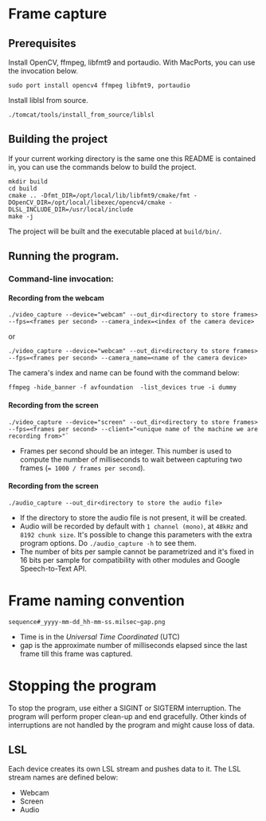 # Frame capture


## Prerequisites

Install OpenCV, ffmpeg, libfmt9 and portaudio. With MacPorts, you can use the invocation below.
```
sudo port install opencv4 ffmpeg libfmt9, portaudio
```

Install liblsl from source.
```
./tomcat/tools/install_from_source/liblsl
```

## Building the project

If your current working directory is the same one this README is contained in,
you can use the commands below to build the project.

```
mkdir build
cd build
cmake .. -Dfmt_DIR=/opt/local/lib/libfmt9/cmake/fmt -DOpenCV_DIR=/opt/local/libexec/opencv4/cmake -DLSL_INCLUDE_DIR=/usr/local/include
make -j
```

The project will be built and the executable placed at `build/bin/`.

## Running the program.

### Command-line invocation:

#### Recording from the webcam
```
./video_capture --device="webcam" --out_dir<directory to store frames> --fps=<frames per second> --camera_index=<index of the camera device>
```

or

```
./video_capture --device="webcam" --out_dir<directory to store frames> --fps=<frames per second> --camera_name=<name of the camera device>
```

The camera's index and name can be found with the command below:
```
ffmpeg -hide_banner -f avfoundation  -list_devices true -i dummy
```

#### Recording from the screen

```
./video_capture --device="screen" --out_dir<directory to store frames> --fps=<frames per second> --client="<unique name of the machine we are recording from>"`
```

- Frames per second should be an integer. This number is used to compute the number of milliseconds to wait between capturing two frames (`= 1000 / frames per second`).

#### Recording from the screen

```
./audio_capture --out_dir<directory to store the audio file>
```

- If the directory to store the audio file is not present, it will be created.
- Audio will be recorded by default with `1 channel (mono)`, at `48kHz` and `8192 chunk size`. It's possible to change this parameters with the extra program options. Do `./audio_capture -h` to see them.
- The number of bits per sample cannot be parametrized and it's fixed in 16 bits per sample for compatibility with other modules and Google Speech-to-Text API.


# Frame naming convention

`sequence#_yyyy-mm-dd_hh-mm-ss.milsec~gap.png`

- Time is in the *Universal Time Coordinated* (UTC)
- gap is the approximate number of milliseconds elapsed since the last frame till this frame was captured.

# Stopping the program

To stop the program, use either a SIGINT or SIGTERM interruption. The program will perform proper clean-up and end gracefully. Other kinds of interruptions are not handled by the program and might cause loss of data.

## LSL

Each device creates its own LSL stream and pushes data to it. The LSL stream names are defined below:

- Webcam
- Screen
- Audio
